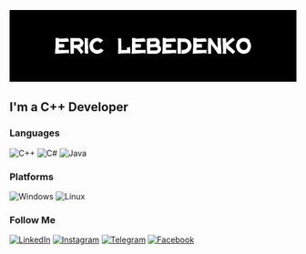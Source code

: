 [![Header](https://github.com/Eric-Lebedenko/Eric-Lebedenko/blob/main/assets/GIT%20BANNER.jpg)](http://www.eric-lebedenko.com/)

## I'm a C++ Developer

### Languages
![C++](https://img.shields.io/badge/c++-black.svg?style=for-the-badge&logo=c%2B%2B&logoColor=white)
![C#](https://img.shields.io/badge/c%23-black.svg?style=for-the-badge&logo=c-sharp&logoColor=white)
![Java](https://img.shields.io/badge/java-black.svg?style=for-the-badge&logo=java&logoColor=white)
### Platforms
![Windows](https://img.shields.io/badge/Windows-black?style=for-the-badge&logo=windows&logoColor=white)
![Linux](https://img.shields.io/badge/Linux-black?style=for-the-badge&logo=linux&logoColor=white)
### Follow Me

[![LinkedIn](https://img.shields.io/badge/linkedin-black.svg?style=for-the-badge&logo=linkedin&logoColor=white)](https://www.linkedin.com/in/eric-lebedenko/)
[![Instagram](https://img.shields.io/badge/Instagram-black.svg?style=for-the-badge&logo=Instagram&logoColor=white)](https://www.instagram.com/eric.lebedenko/)
[![Telegram](https://img.shields.io/badge/Telegram-black?style=for-the-badge&logo=telegram&logoColor=white)](https://t.me/x101011)
[![Facebook](https://img.shields.io/badge/Facebook-black?style=for-the-badge&logo=facebook&logoColor=white)](https://www.facebook.com/Lebedenko.Eric)

